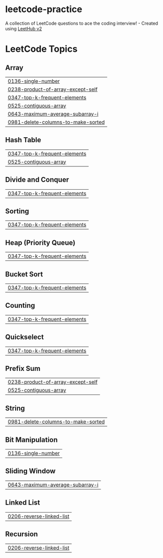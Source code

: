 # leetcode-practice
A collection of LeetCode questions to ace the coding interview! - Created using [LeetHub v2](https://github.com/arunbhardwaj/LeetHub-2.0)

<!---LeetCode Topics Start-->
# LeetCode Topics
## Array
|  |
| ------- |
| [0136-single-number](https://github.com/nainapurohit/leetcode-practice/tree/master/0136-single-number) |
| [0238-product-of-array-except-self](https://github.com/nainapurohit/leetcode-practice/tree/master/0238-product-of-array-except-self) |
| [0347-top-k-frequent-elements](https://github.com/nainapurohit/leetcode-practice/tree/master/0347-top-k-frequent-elements) |
| [0525-contiguous-array](https://github.com/nainapurohit/leetcode-practice/tree/master/0525-contiguous-array) |
| [0643-maximum-average-subarray-i](https://github.com/nainapurohit/leetcode-practice/tree/master/0643-maximum-average-subarray-i) |
| [0981-delete-columns-to-make-sorted](https://github.com/nainapurohit/leetcode-practice/tree/master/0981-delete-columns-to-make-sorted) |
## Hash Table
|  |
| ------- |
| [0347-top-k-frequent-elements](https://github.com/nainapurohit/leetcode-practice/tree/master/0347-top-k-frequent-elements) |
| [0525-contiguous-array](https://github.com/nainapurohit/leetcode-practice/tree/master/0525-contiguous-array) |
## Divide and Conquer
|  |
| ------- |
| [0347-top-k-frequent-elements](https://github.com/nainapurohit/leetcode-practice/tree/master/0347-top-k-frequent-elements) |
## Sorting
|  |
| ------- |
| [0347-top-k-frequent-elements](https://github.com/nainapurohit/leetcode-practice/tree/master/0347-top-k-frequent-elements) |
## Heap (Priority Queue)
|  |
| ------- |
| [0347-top-k-frequent-elements](https://github.com/nainapurohit/leetcode-practice/tree/master/0347-top-k-frequent-elements) |
## Bucket Sort
|  |
| ------- |
| [0347-top-k-frequent-elements](https://github.com/nainapurohit/leetcode-practice/tree/master/0347-top-k-frequent-elements) |
## Counting
|  |
| ------- |
| [0347-top-k-frequent-elements](https://github.com/nainapurohit/leetcode-practice/tree/master/0347-top-k-frequent-elements) |
## Quickselect
|  |
| ------- |
| [0347-top-k-frequent-elements](https://github.com/nainapurohit/leetcode-practice/tree/master/0347-top-k-frequent-elements) |
## Prefix Sum
|  |
| ------- |
| [0238-product-of-array-except-self](https://github.com/nainapurohit/leetcode-practice/tree/master/0238-product-of-array-except-self) |
| [0525-contiguous-array](https://github.com/nainapurohit/leetcode-practice/tree/master/0525-contiguous-array) |
## String
|  |
| ------- |
| [0981-delete-columns-to-make-sorted](https://github.com/nainapurohit/leetcode-practice/tree/master/0981-delete-columns-to-make-sorted) |
## Bit Manipulation
|  |
| ------- |
| [0136-single-number](https://github.com/nainapurohit/leetcode-practice/tree/master/0136-single-number) |
## Sliding Window
|  |
| ------- |
| [0643-maximum-average-subarray-i](https://github.com/nainapurohit/leetcode-practice/tree/master/0643-maximum-average-subarray-i) |
## Linked List
|  |
| ------- |
| [0206-reverse-linked-list](https://github.com/nainapurohit/leetcode-practice/tree/master/0206-reverse-linked-list) |
## Recursion
|  |
| ------- |
| [0206-reverse-linked-list](https://github.com/nainapurohit/leetcode-practice/tree/master/0206-reverse-linked-list) |
<!---LeetCode Topics End-->
